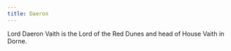 ```yaml
---
title: Daeron
---
```


Lord Daeron Vaith is the Lord of the Red Dunes and head of House Vaith in Dorne.



